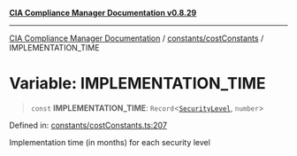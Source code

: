 [**CIA Compliance Manager Documentation v0.8.29**](../../../README.md)

***

[CIA Compliance Manager Documentation](../../../modules.md) / [constants/costConstants](../README.md) / IMPLEMENTATION\_TIME

# Variable: IMPLEMENTATION\_TIME

> `const` **IMPLEMENTATION\_TIME**: `Record`\<[`SecurityLevel`](../../../types/cia/type-aliases/SecurityLevel.md), `number`\>

Defined in: [constants/costConstants.ts:207](https://github.com/Hack23/cia-compliance-manager/blob/5836b4c74e2010cd05eca63c0016fd711c628ec9/src/constants/costConstants.ts#L207)

Implementation time (in months) for each security level
